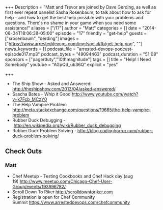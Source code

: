 +++
Description = "Matt and Trevor are joined by Dave Gerding, as well as first ever repeat panelist Sasha Rosenbaum, to talk about how to ask for help - and how to get the best help possible with your problems and questions. There's no shame in your game when you need some assistance!"
aliases = ["/17"]
author = "Matt"
categories = []
date = "2014-08-04T18:06:38-05:00"
episode = "17"
friendly = "get-help"
guests = ["srosenbaum", "derding"]
images = ["https://www.arresteddevops.com/img/social/fb/get-help.png", ""]
news_keywords = []
podcast_file = "arrested-devops-podcast-episode017.mp3"
podcast_bytes = "49094463"
podcast_duration = "51:08"
sponsors = ["pagerduty","10thmagnitude"]
tags = []
title = "Help! I Need Somebody"
youtube = "AGpQd_ub36Q"
explicit = "yes"

+++

<ul>
	<li>The Ship Show - Asked and Answered: <a href="http://theshipshow.com/2013/04/asked-answered/" target="_blank">http://theshipshow.com/2013/04/asked-answered/</a></li>
	<li>Sascha Bates - Whip it Good <a href="http://www.youtube.com/watch?v=k7Fcb_MCzY0" target="_blank">http://www.youtube.com/watch?v=k7Fcb_MCzY0</a></li>
	<li>The Help Vampire Problem <a href="http://meta.stackexchange.com/questions/19665/the-help-vampire-problem" target="_blank">http://meta.stackexchange.com/questions/19665/the-help-vampire-problem</a></li>
	<li>Rubber Duck Debugging - <a href="http://en.wikipedia.org/wiki/Rubber_duck_debugging" target="_blank">http://en.wikipedia.org/wiki/Rubber_duck_debugging</a></li>
	<li>Rubber Duck Problem Solving - <a href="http://blog.codinghorror.com/rubber-duck-problem-solving/" target="_blank">http://blog.codinghorror.com/rubber-duck-problem-solving/</a></li>
</ul>
<h2>Check Outs</h2>

<h3>Matt</h3>
<ul>
	<li>Chef Meetup - Testing Cookbooks and Chef Hack day (aug 19) <a href="http://www.meetup.com/Chicago-Chef-User-Group/events/193996782/" target="_blank">http://www.meetup.com/Chicago-Chef-User-Group/events/193996782/</a></li>
	<li>Scroll Down To Riker <a href="http://scrolldowntoriker.com">http://scrolldowntoriker.com</a></li>
	<li>Registration is open for Chef Community Summit <a href="https://www.arresteddevops.com/chefcommunity">https://www.arresteddevops.com/chefcommunity</a></li>
</ul>
